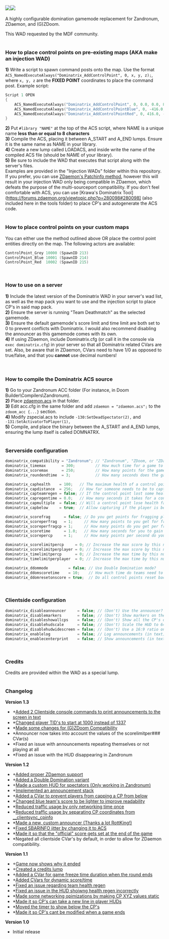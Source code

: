![](https://i.imgur.com/kxijgwR.gif)![](https://i.imgur.com/mancHEJ.png)
---
A highly configurable domination gamemode replacement for Zandronum, ZDaemon, and (G)ZDoom.

This WAD requested by the MDF community.<br/><br/>

### How to place control points on pre-existing maps (AKA make an injection WAD)
  **1)** Write a script to spawn command posts onto the map. Use the format `ACS_NamedExecuteAlways("Dominatrix_AddControlPoint", 0, x, y, z);`, where `x, y, z` are the **FIXED POINT** coordinates to place the command post. Example script:
```c
Script 1 OPEN
{
    ACS_NamedExecuteAlways("Dominatrix_AddControlPoint", 0, 0.0, 0.0, 8.0);
    ACS_NamedExecuteAlways("Dominatrix_AddControlPointBlue", 0, -416.0, -416.0, 8.0);
    ACS_NamedExecuteAlways("Dominatrix_AddControlPointRed", 0, 416.0, -416.0, 8.0);
}
```
  **2)** Put `#library "NAME"` at the top of the ACS script, where NAME is a unique name **less than or equal to 8 characters**<br/>
  **3)** Compile the ACS, placing it between A_START and A_END lumps. Ensure it is the same name as NAME in your library.<br/>
  **4)** Create a new lump called LOADACS, and inside write the name of the compiled ACS file (should be NAME of your library).<br/>
  **5)** Be sure to include the WAD that executes that script along with the server's files.<br/>
Examples are provided in the "Injection WADs" folder within this repository.<br/>
If you prefer, you can use [ZDaemon's Patchinfo method](http://master.zdaemon.org/patchinfo.txt), however this will result in your injection WAD only being compatible in ZDaemon, which defeats the purpose of the multi-sourceport compatibility.
If you don't feel comfortable with ACS, you can use [Krawa's Dominatrix Tool](https://forums.zdaemon.org/viewtopic.php?p=280098#280098] (also included here in the tools folder) to place CP's and autogenerate the ACS code.
<br/><br/>
  
### How to place control points on your custom maps
You can either use the method outlined above OR place the control point entities directly on the map. The following actors are available:
```c
ControlPoint_Grey 10000 (SpawnID 213)
ControlPoint_Blue 10001 (SpawnID 214)
ControlPoint_Red  10002 (SpawnID 215)
```
<br/>

### How to use on a server
  **1)** Include the latest version of the Dominatrix WAD in your server's wad list, as well as the map pack you want to use and the injection script to place CP's in said map pack.<br/>
  **2)** Ensure the server is running "Team Deathmatch" as the selected gamemode.<br/>
  **3)** Ensure the default gamemode's score limit and time limit are both set to 0 to prevent conflicts with Dominatrix. I would also recommend disabling the announcer as this gamemode comes with its own. <br/>
  **4)** If using ZDaemon, include Dominatrix.cfg (or call it in the console via `exec dominatrix.cfg`) in your server so that all Dominatrix related CVars are set. Also, be aware that in ZDaemon, CVars need to have 1/0 as opposed to true/false, and that you **cannot** use decimal numbers!  
<br/><br/>

### How to compile the Dominatrix ACS source
  **1)** Go to your Zandronum ACC folder (For instance, in Doom Builder\Compilers\Zandronum).<br/>
  **2)** Place [zdaemon.acs](http://downloads.zdaemon.org/zdaemon.acs) in that folder.<br/>
  **3)** Edit acc.cfg in the same folder and add `zdaemon = "zdaemon.acs";` to the `zdoom_acc {...}` section.<br/>
  **4)** Modify zspecial.acs to include `-130:SetDeadSpectator(2),` and `-131:SetActivatorToPlayer(1),`<br/>
  **5)** Compile, and place the binary between the A_START and A_END lumps, ensuring the lump itself is called DOMNATRX.
<br/><br/>

### Serverside configuration
```c
dominatrix_compatibility = "Zandronum"; // "Zandronum", "ZDoom, or "ZDaemon"
dominatrix_timemax       = 300;         // How much time for a game to end in seconds? (0 for infinite time)
dominatrix_scoremax      = 250;         // How many points for the game to end? (0 for infinite score)
dominatrix_roundendtime  = 3;           // How many seconds does the game display the winner for?	

dominatrix_caphealth    = 100;   // The maximum health of a control point.
dominatrix_capdistance  = 256;   // How far someone needs to be to capture the control point
dominatrix_capteamregen = false; // If the control point lost some health, can it be recovered by a team member?
dominatrix_capregentime = 0.0;   // How many seconds it takes for a control point to automatically regenerate 1 hp (0 for none)
dominatrix_capmultiple  = false; // Will a control point lose health faster if more people are capturing it?
dominatrix_capbelow     = true;  // Allow capturing if the player is below the control point?

dominatrix_scorefrag      = false; // Do you get points for fragging players?
dominatrix_scoreperfrag   = 1;     // How many points to you get for fragging players
dominatrix_scoreperfragcp = 1;     // How many points do you get per frag PER control point
dominatrix_scoretime      = 1.0;   // How many seconds for you to gain score for owning control points? (0.0 to not use time based scoring)
dominatrix_scorepercp     = 1;     // How many points per second do you get PER control point

dominatrix_scorelimitpercp     = 0; // Increase the max score by this number multiplied by the number of CPs.
dominatrix_scorelimitperplayer = 0; // Increase the max score by this number multiplied by the number of players.
dominatrix_timelimitpercp      = 0; // Increase the max time by this number multiplied by the number of CPs.
dominatrix_timelimitperplayer  = 0; // Increase the max time by this number multiplied by the number of players.

dominatrix_ddommode         = false; // Use Double Domination mode?
dominatrix_ddomscoretime    = 10;    // How much time do teams need to hold the CP's to score in Double Domination?
dominatrix_ddomresetonscore = true;  // Do all control points reset back to grey when a team scores?
```
<br/>


### Clientside configuration
```c
dominatrix_disableannouncer     = false; // (Don't) Use the announcer?
dominatrix_disablemarkers       = false; // (Don't) Show markers on the CP's?
dominatrix_disableshowallcps    = false; // (Don't) Show all the CP's on the top of the screen?
dominatrix_disablehudscale      = false; // (Don't) Scale the HUD to 640x480?
dominatrix_disablehudwidescreen = false; // (Don't) Use a 16:9 ratio on the HUD?
dominatrix_enablelog            = false; // Log announcements (in text) to the message area?
dominatrix_enablecenterprint    = false; // Show announcements (in text) in the center of the screen?
```
<br/>

### Credits
Credits are provided within the WAD as a special lump.
<br/><br/>

### Changelog
**Version 1.3**
* +[Added 2 Clientside console commands to print announcements to the screen in text](https://github.com/buu342/ACS-Dominatrix/issues/30)
* \*[Changed player TID's to start at 1000 instead of 1337](https://github.com/buu342/ACS-Dominatrix/issues/31)
* \*[Made some changes for (G)ZDoom Compatibility](https://github.com/buu342/ACS-Dominatrix/issues/27)
* \*Announcer now takes into account the values of the scorelimitper### CVar(s)
* \*Fixed an issue with announcements repeating themselves or not playing at all
* \*Fixed an issue with the HUD disappearing in Zandronum

**Version 1.2**
* +[Added proper ZDaemon support](https://github.com/buu342/ACS-Dominatrix/issues/1)
* +[Added a Double Domination variant](https://github.com/buu342/ACS-Dominatrix/issues/18)
* +[Made a custom HUD for spectators (Only working in Zandronum)](https://github.com/buu342/ACS-Dominatrix/issues/15)
* +[Implemented an announcement stack](https://github.com/buu342/ACS-Dominatrix/issues/3)
* +[Added a CVar to prevent players from capping a CP from below](https://github.com/buu342/ACS-Dominatrix/issues/28)
* \*[Changed blue team's score to be lighter to improve readability](https://github.com/buu342/ACS-Dominatrix/issues/20)
* \*[Reduced traffic usage by only networking time once](https://github.com/buu342/ACS-Dominatrix/issues/19)
* \*[Reduced traffic usage by separating CP coordinates from __clientsync_cpinfo](https://github.com/buu342/ACS-Dominatrix/issues/21)
* \*[Made a new, custom announcer (Thanks a lot RottKing!)](https://github.com/buu342/ACS-Dominatrix/issues/9)
* \*[Fixed SBARINFO jitter by changing it to ACS](https://github.com/buu342/ACS-Dominatrix/issues/2)
* \*[Made it so that the "official" score gets set at the end of the game](https://github.com/buu342/ACS-Dominatrix/issues/22)
* \*Negated all clientside CVar's by default, in order to allow for ZDaemon compatibility. 


**Version 1.1**
* +[Game now shows why it ended](https://github.com/buu342/ACS-Dominatrix/issues/14)
* +[Created a credits lump](https://github.com/buu342/ACS-Dominatrix/issues/6)
* +[Added a CVar for game freeze time duration when the round ends](https://github.com/buu342/ACS-Dominatrix/issues/5)
* +[Added CVars for dynamic score/time](https://github.com/buu342/ACS-Dominatrix/issues/10)
* \*[Fixed an issue regarding team health regen](https://github.com/buu342/ACS-Dominatrix/issues/13)
* \*[Fixed an issue in the HUD shoiwng health regen incorrectly](https://github.com/buu342/ACS-Dominatrix/issues/12)
* \*[Made some networking opimizations by making CP XYZ values static](https://github.com/buu342/ACS-Dominatrix/issues/11)
* \*[Made it so CP's can take a new line in player HUDs](https://github.com/buu342/ACS-Dominatrix/issues/8)
* \*[Moved the timer to show below the CP's](https://github.com/buu342/ACS-Dominatrix/issues/7)
* \*[Made it so CP's cant be modified when a game ends](https://github.com/buu342/ACS-Dominatrix/issues/4)

**Version 1.0**
* Initial release
